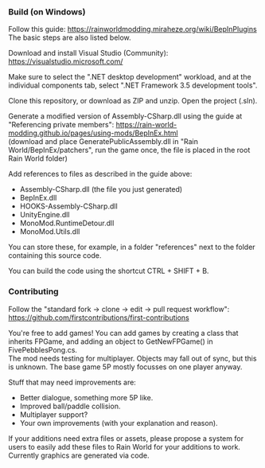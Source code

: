 ### Build (on Windows)
Follow this guide: https://rainworldmodding.miraheze.org/wiki/BepInPlugins  
The basic steps are also listed below.

Download and install Visual Studio (Community): https://visualstudio.microsoft.com/

Make sure to select the ".NET desktop development" workload, and at the individual components tab, select ".NET Framework 3.5 development tools".

Clone this repository, or download as ZIP and unzip. Open the project (.sln).

Generate a modified version of Assembly-CSharp.dll using the guide at "Referencing private members": https://rain-world-modding.github.io/pages/using-mods/BepInEx.html  
(download and place GeneratePublicAssembly.dll in "Rain World/BepInEx/patchers", run the game once, the file is placed in the root Rain World folder)

Add references to files as described in the guide above:
- Assembly-CSharp.dll (the file you just generated)
- BepInEx.dll
- HOOKS-Assembly-CSharp.dll
- UnityEngine.dll
- MonoMod.RuntimeDetour.dll
- MonoMod.Utils.dll

You can store these, for example, in a folder "references" next to the folder containing this source code.

You can build the code using the shortcut CTRL + SHIFT + B.


### Contributing
Follow the "standard fork -> clone -> edit -> pull request workflow": https://github.com/firstcontributions/first-contributions

You're free to add games! You can add games by creating a class that inherits FPGame, and adding an object to GetNewFPGame() in FivePebblesPong.cs.  
The mod needs testing for multiplayer. Objects may fall out of sync, but this is unknown. The base game 5P mostly focusses on one player anyway.

Stuff that may need improvements are:
- Better dialogue, something more 5P like.
- Improved ball/paddle collision.
- Multiplayer support?
- Your own improvements (with your explanation and reason).

If your additions need extra files or assets, please propose a system for users to easily add these files to Rain World for your additions to work. Currently graphics are generated via code.
